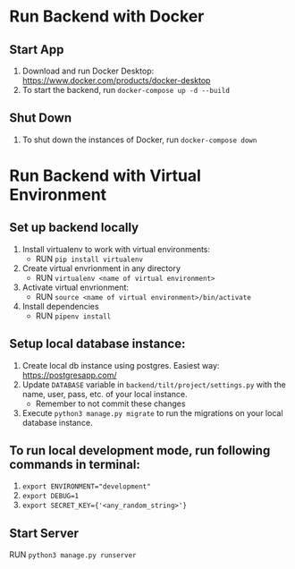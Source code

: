 # Run Backend with Docker

## Start App
1. Download and run Docker Desktop: https://www.docker.com/products/docker-desktop
2. To start the backend, run `docker-compose up -d --build`

## Shut Down
1. To shut down the instances of Docker, run `docker-compose down`


# Run Backend with Virtual Environment

## Set up backend locally
1. Install virtualenv to work with virtual environments:
      - RUN `pip install virtualenv`
2. Create virtual envrionment in any directory
      - RUN `virtualenv <name of virtual environment>`
3. Activate virtual envrionment:
      - RUN `source <name of virtual environment>/bin/activate`
4. Install dependencies
      - RUN `pipenv install`

## Setup local database instance:
1. Create local db instance using postgres. Easiest way: https://postgresapp.com/
2. Update `DATABASE` variable in `backend/tilt/project/settings.py` with the name, user, pass, etc. of your local instance.
      - Remember to not commit these changes
3. Execute `python3 manage.py migrate` to run the migrations on your local database instance.

## To run local development mode, run following commands in terminal:
1. `export ENVIRONMENT="development"`
2. `export DEBUG=1`
3. `export SECRET_KEY={'<any_random_string>'}`

## Start Server

RUN `python3 manage.py runserver`
